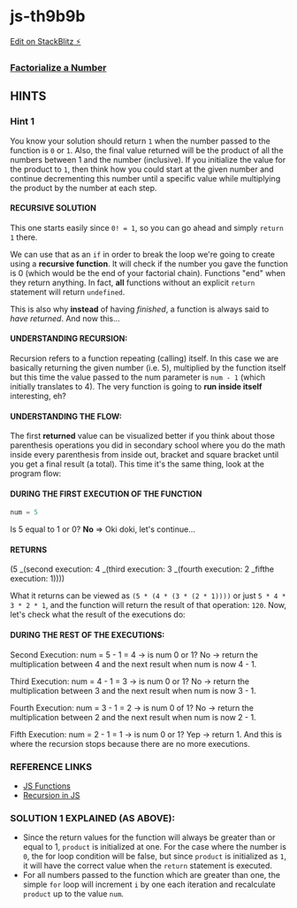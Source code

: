# js-th9b9b

[Edit on StackBlitz ⚡️](https://stackblitz.com/edit/js-th9b9b)

### [Factorialize a Number](https://www.freecodecamp.org/learn/javascript-algorithms-and-data-structures/basic-algorithm-scripting/factorialize-a-number)


## HINTS
### Hint 1
You know your solution should return `1` when the number passed to the function is `0` or `1`.  Also, the final value returned will be the product of all the numbers between 1 and the number (inclusive).  If you initialize the value for the product to `1`, then think how you could start at the given number and continue decrementing this number until a specific value while multiplying the product by the number at each step.

#### RECURSIVE SOLUTION
This one starts easily since `0! = 1`, so you can go ahead and simply `return 1` there.

We can use that as an `if` in order to break the loop we're going to create using a **recursive function**.  It will check if the number you gave the function is 0 (which would be the end of your factorial chain).  Functions "end" when they return anything.  In fact, **all** functions without an explicit `return` statement will return `undefined`.

This is also why **instead** of having *finished*, a function is always said to *have returned*.  And now this...

#### UNDERSTANDING RECURSION:
Recursion refers to a function repeating (calling) itself.  In this case we are basically returning the given number (i.e. 5), multiplied by the function itself but this time the value passed to the num parameter is `num - 1` (which initially translates to 4).  The very function is going to **run inside itself** interesting, eh?

#### UNDERSTANDING THE FLOW:
The first **returned** value can be visualized better if you think about those parenthesis operations you did in secondary school where you do the math inside every parenthesis from inside out, bracket and square bracket until you get a final result (a total).  This time it's the same thing, look at the program flow:

#### DURING THE FIRST EXECUTION OF THE FUNCTION
```js
num = 5
```
Is 5 equal to 1 or 0?  **No** => Oki doki, let's continue...
#### RETURNS
(5 _(second execution: 4 _(third execution: 3 _(fourth execution: 2 _fifthe execution: 1))))

What it returns can be viewed as `(5 * (4 * (3 * (2 * 1))))` or just `5 * 4 * 3 * 2 * 1`, and the function will return the result of that operation: `120`.  Now, let's check what the result of the executions do:

#### DURING THE REST OF THE EXECUTIONS:
Second Execution: num = 5 - 1 = 4 -> is num 0 or 1? No 
-> return the multiplication between 4 and the next result when num is now 4 - 1.

Third Execution: num = 4 - 1 = 3 -> is num 0 or 1? No 
-> return the multiplication between 3 and the next result when num is now 3 - 1.

Fourth Execution: num = 3 - 1 = 2 -> is num 0 of 1? No 
-> return the multiplication between 2 and the next result when num is now 2 - 1.

Fifth Execution: num = 2 - 1 = 1 -> is num 0 or 1? Yep 
-> return 1.  And this is where the recursion stops because there are no more executions.

### REFERENCE LINKS
- [JS Functions](https://www.youtube.com/watch?v=R8SjM4DKK80)
- [Recursion in JS](https://www.youtube.com/watch?v=k7-N8R0-KY4)


### SOLUTION 1 EXPLAINED (AS ABOVE):
- Since the return values for the function will always be greater than or equal to 1, `product` is initialized at one.  For the case where the number is `0`, the for loop condition will be false, but since `product` is initialized as `1`, it will have the correct value when the `return` statement is executed.
- For all numbers passed to the function which are greater than one, the simple `for` loop will increment `i` by one each iteration and recalculate `product` up to the value `num`.
